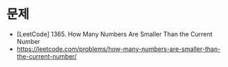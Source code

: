 # 문제
- [LeetCode] 1365. How Many Numbers Are Smaller Than the Current Number
- https://leetcode.com/problems/how-many-numbers-are-smaller-than-the-current-number/